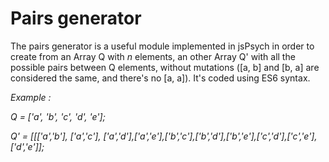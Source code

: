 # Pairs generator

The pairs generator is a useful module implemented in jsPsych in order to create from an Array Q with <i>n</i> elements, an other Array Q' with all the possible pairs between Q elements, without mutations ([a, b] and [b, a] are considered the same, and there's no [a, a]).
It's coded using ES6 syntax. 


<i>
Example : 

Q = ['a', 'b', 'c', 'd', 'e'];	

Q' = [[['a','b'], ['a','c'], ['a','d'],['a','e'],['b','c'],['b','d'],['b','e'],['c','d'],['c','e'],['d','e']];

</i>
